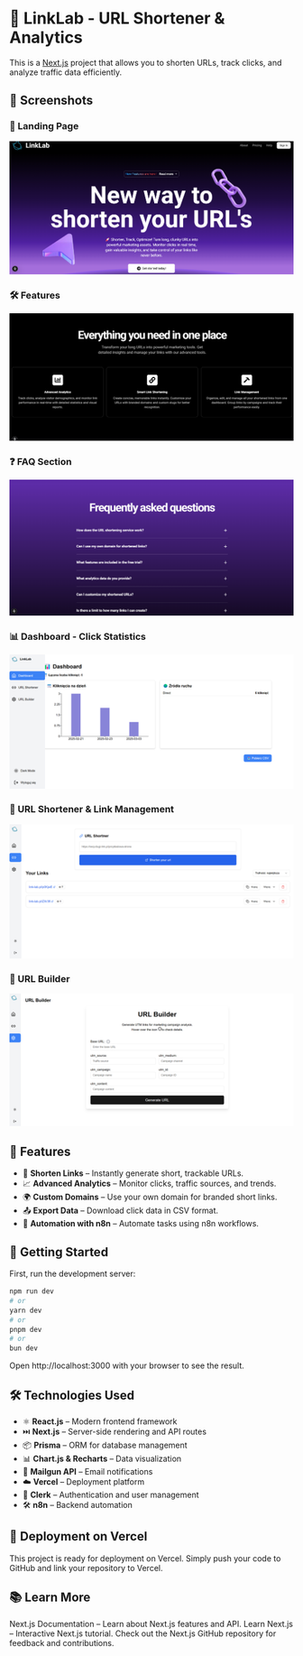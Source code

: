 # 🚀 LinkLab - URL Shortener & Analytics

This is a [Next.js](https://nextjs.org) project that allows you to shorten URLs, track clicks, and analyze traffic data efficiently.

## 📸 Screenshots

### 🏡 Landing Page
![Landing Page](./public/Hero.png)

### 🛠️ Features  
![Features](./public/features.png)

### ❓ FAQ Section  
![FAQ](./public/faq.png)

### 📊 Dashboard - Click Statistics
![Dashboard](./public/dashboard.png)

### 🔗 URL Shortener & Link Management  
![Shortener](./public/short.png)

### 🔗 URL Builder
![Builder](./public/builder.png)

## 🔧 Features
- 🔗 **Shorten Links** – Instantly generate short, trackable URLs.
- 📈 **Advanced Analytics** – Monitor clicks, traffic sources, and trends.
- 🌍 **Custom Domains** – Use your own domain for branded short links.
- 📤 **Export Data** – Download click data in CSV format.
- 🔄 **Automation with n8n** – Automate tasks using n8n workflows.

## 🚀 Getting Started

First, run the development server:

```bash
npm run dev
# or
yarn dev
# or
pnpm dev
# or
bun dev
```
Open http://localhost:3000 with your browser to see the result.

## 🛠️ Technologies Used
- ⚛️ **React.js** – Modern frontend framework
- ⏭️ **Next.js** – Server-side rendering and API routes
- 📦 **Prisma** – ORM for database management
- 📊 **Chart.js & Recharts** – Data visualization
- 📩 **Mailgun API** – Email notifications
- ☁️ **Vercel** – Deployment platform
- 🔗 **Clerk** – Authentication and user management
- 🛠️ **n8n** – Backend automation

## 🚀 Deployment on Vercel
This project is ready for deployment on Vercel. Simply push your code to GitHub and link your repository to Vercel.

## 📚 Learn More
Next.js Documentation – Learn about Next.js features and API.
Learn Next.js – Interactive Next.js tutorial.
Check out the Next.js GitHub repository for feedback and contributions.
